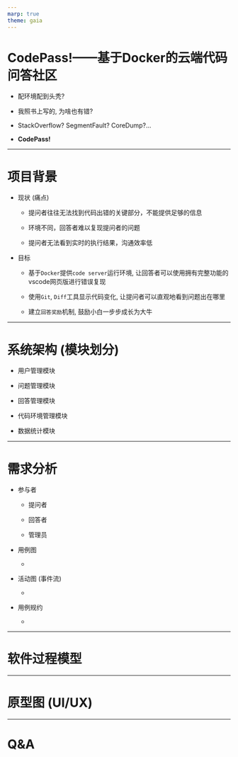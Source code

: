 ```yaml
---
marp: true
theme: gaia
---
```


# CodePass!——基于Docker的云端代码问答社区

- 配环境配到头秃?

- 我照书上写的, 为啥也有错?

- StackOverflow? SegmentFault? CoreDump?...

- **CodePass!**

---

# 项目背景

- 现状 (痛点)

    - 提问者往往无法找到代码出错的关键部分，不能提供足够的信息

    - 环境不同，回答者难以复现提问者的问题

    - 提问者无法看到实时的执行结果，沟通效率低

- 目标

    - 基于`Docker`提供`code server`运行环境, 让回答者可以使用拥有完整功能的vscode网页版进行错误复现

    - 使用`Git`, `Diff`工具显示代码变化, 让提问者可以直观地看到问题出在哪里

    - 建立`回答奖励`机制, 鼓励小白一步步成长为大牛

---

# 系统架构 (模块划分)

- 用户管理模块

- 问题管理模块

- 回答管理模块

- 代码环境管理模块

- 数据统计模块

---

# 需求分析

- 参与者

    - 提问者

    - 回答者

    - 管理员

- 用例图

    - <!-- TODO -->

- 活动图 (事件流)

    - <!-- TODO -->

- 用例规约

    - <!-- TODO -->
---

# 软件过程模型

<!-- TODO: 用哪种软件过程模型 -->

---

# 原型图 (UI/UX)

<!-- TODO -->

---

# Q&A

